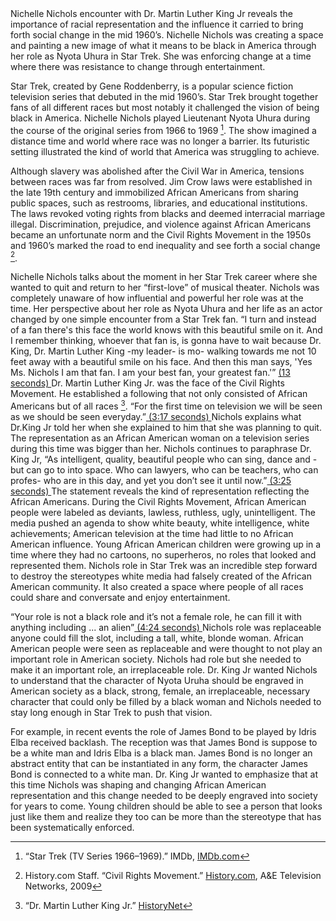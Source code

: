 <div class="sidepanel">
              <!-- This is the div where all the popcorn action will hapen -->
              <div id="popcorn-container">
              </div>
            </div>

<div class="essay-content">
Nichelle Nichols encounter with Dr. Martin Luther King Jr reveals the importance of racial representation and the influence it carried to bring forth social change in the mid 1960’s. Nichelle Nichols was creating a space and painting a new image of what it means to be black in America through her role as Nyota Uhura in Star Trek. She was enforcing change at a time where there was resistance to change through entertainment.

Star Trek, created by Gene Roddenberry, is a popular science fiction television series that debuted in the mid 1960’s. Star Trek brought together fans of all different races but most notably it challenged the vision of being black in America. Nichelle Nichols played Lieutenant Nyota Uhura during the course of the original series from 1966 to 1969 [^first]. The show imagined a distance time and world where race was no longer a barrier. Its futuristic setting illustrated the kind of world that America was struggling to achieve.

Although slavery was abolished after the Civil War in America, tensions between races was far from resolved. Jim Crow laws were established in the late 19th century and immobilized African Americans from sharing public spaces, such as restrooms, libraries, and educational institutions. The laws revoked voting rights from blacks and deemed interracial marriage illegal. Discrimination, prejudice, and violence against African Americans became an unfortunate norm and the Civil Rights Movement in the 1950s and 1960’s marked the road to end inequality and see forth a social change [^second].

Nichelle Nichols talks about the moment in her Star Trek career where she wanted to quit and return to her “first-love” of musical theater. Nichols was completely unaware of how influential and powerful her role was at the time. Her perspective about her role as Nyota Uhura and her life as an actor changed by one simple encounter from a Star Trek fan. “I turn and instead of a fan there's this face the world knows with this beautiful smile on it. And I remember thinking, whoever that fan is, is gonna have to wait because Dr. King, Dr. Martin Luther King -my leader- is mo- walking towards me not 10 feet away with a beautiful smile on his face. And then this man says, 'Yes Ms. Nichols I am that fan. I am your best fan, your greatest fan.'” <a href=javascript:seek(13) onclick="javascript:seek(13)"> (13 seconds) </a> Dr. Martin Luther King Jr. was the face of the Civil Rights Movement. He established a following that not only consisted of African Americans but of all races [^third].
“For the first time on television we will be seen as we should be seen everyday.”<a href=javascript:seek(197) onclick="javascript:seek(197)"> (3:17 seconds) </a> Nichols explains what Dr.King Jr told her when she explained to him that she was planning to quit. The representation as an African American woman on a television series during this time was bigger than her. Nichols continues to paraphrase Dr. King Jr, “As intelligent, quality, beautiful people who can sing, dance and -but can go to into space. Who can lawyers, who can be teachers, who can profes- who are in this day, and yet you don’t see it until now.”<a href=javascript:seek(205) onclick="javascript:seek(205)"> (3:25 seconds) </a> The statement reveals the kind of representation reflecting the African Americans. During the Civil Rights Movement, African American people were labeled as deviants, lawless, ruthless, ugly, unintelligent. The media pushed an agenda to show white beauty, white intelligence, white achievements; American television at the time had little to no African American influence. Young African American children were growing up in a time where they had no cartoons, no superheros, no roles that looked and represented them. Nichols role in Star Trek was an incredible step forward to destroy the stereotypes white media had falsely created of the African American community. It also created a space where people of all races could share and conversate and enjoy entertainment.


“Your role is not a black role and it’s not a female role, he can fill it with anything including ... an alien”<a href=javascript:seek(264) onclick="javascript:seek(264)"> (4:24 seconds) </a> Nichols role was replaceable anyone could fill the slot, including a tall, white, blonde woman. African American people were seen as replaceable and were thought to not play an important role in American society. Nichols had role but she needed to make it an important role, an irreplaceable role. Dr. King Jr wanted Nichols to understand that the character of Nyota Uruha should be engraved in American society as a black, strong, female, an irreplaceable, necessary character that could only be filled by a black woman and Nichols needed to stay long enough in Star Trek to push that vision.

For example, in recent events the role of James Bond to be played by Idris Elba received backlash. The reception was that James Bond is suppose to be a white man and Idris Elba is a black man. James Bond is no longer an abstract entity that can be instantiated in any form, the character James Bond is connected to a white man. Dr. King Jr wanted to emphasize that at this time Nichols was shaping and changing African American representation and this change needed to be deeply engraved into society for years to come. Young children should be able to see a person that looks just like them and realize they too can be more than the stereotype that has been systematically enforced.


[^first]: “Star Trek (TV Series 1966–1969).” IMDb, [IMDb.com](www.imdb.com/title/tt0060028/?ref_=nm_knf_i1)


[^second]: History.com Staff. “Civil Rights Movement.” [History.com](www.history.com/topics/black-history/civil-rights-movement), A&E Television Networks, 2009


[^third]: “Dr. Martin Luther King Jr.” [HistoryNet](www.historynet.com/martin-luther-king-jr)
</div>
